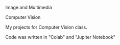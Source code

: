 Image and Multimedia

Computer Vision

My projects for Computer Vision class.

Code was written in "Colab" and "Jupiter Notebook"
